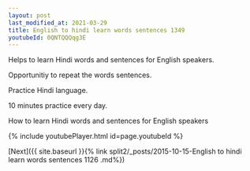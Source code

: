 ```yaml
---
layout: post
last_modified_at: 2021-03-29
title: English to hindi learn words sentences 1349 
youtubeId: 0QNTQQQqg3E
---
```

 
 
Helps to learn Hindi words and sentences for English speakers.

Opportunitiy to repeat the words sentences. 

Practice Hindi language. 
 
10 minutes practice every day. 
 
How to learn Hindi words and sentences for English speakers 
 
{% include youtubePlayer.html id=page.youtubeId %}
 
 
[Next]({{ site.baseurl }}{% link  split2/_posts/2015-10-15-English to hindi learn words sentences 1126 .md%})
 
